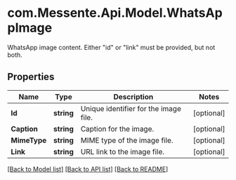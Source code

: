 # com.Messente.Api.Model.WhatsAppImage
WhatsApp image content. Either \"id\" or \"link\" must be provided, but not both.

## Properties

Name | Type | Description | Notes
------------ | ------------- | ------------- | -------------
**Id** | **string** | Unique identifier for the image file. | [optional] 
**Caption** | **string** | Caption for the image. | [optional] 
**MimeType** | **string** | MIME type of the image file. | [optional] 
**Link** | **string** | URL link to the image file. | [optional] 

[[Back to Model list]](../README.md#documentation-for-models) [[Back to API list]](../README.md#documentation-for-api-endpoints) [[Back to README]](../README.md)


